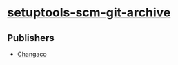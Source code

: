 # [setuptools-scm-git-archive](https://pypi.org/project/setuptools-scm-git-archive)



## Publishers
- [Changaco](https://pypi.org/user/Changaco)

